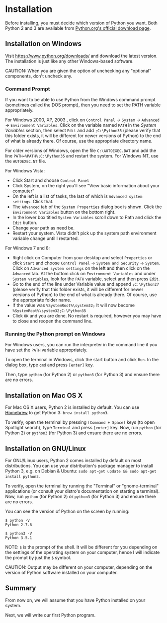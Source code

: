 # Installation

Before installing, you must decide which version of Python you want. Both Python 2 and 3 are available from [Python.org's official download page](https://www.python.org/downloads/).

## Installation on Windows

Visit https://www.python.org/downloads/ and download the latest version. The installation is just like any other Windows-based software.

CAUTION: When you are given the option of unchecking any "optional" components, don't uncheck any.

### Command Prompt

If you want to be able to use Python from the Windows command prompt (sometimes called the DOS prompt), then you need to set the PATH variable appropriately.

For Windows 2000, XP, 2003 , click on `Control Panel` -> `System` -> `Advanced` -> `Environment Variables`. Click on the variable named `PATH` in the _System Variables_ section, then select `Edit` and add `;C:\Python35` (please verify that this folder exists, it will be different for newer versions of Python) to the end of what is already there. Of course, use the appropriate directory name.

<!-- The directory should match pythonVersion variable in book.json -->
For older versions of Windows, open the file `C:\AUTOEXEC.BAT` and add the line `PATH=%PATH%;C:\Python35` and restart the system. For Windows NT, use the `AUTOEXEC.NT` file.

For Windows Vista:

- Click Start and choose `Control Panel`
- Click System, on the right you'll see "View basic information about your computer"
- On the left is a list of tasks, the last of which is `Advanced system settings`. Click that.
- The `Advanced` tab of the `System Properties` dialog box is shown. Click the `Environment Variables` button on the bottom right.
- In the lower box titled `System Variables` scroll down to Path and click the `Edit` button.
- Change your path as need be.
- Restart your system. Vista didn't pick up the system path environment variable change until I restarted.

For Windows 7 and 8:

- Right click on Computer from your desktop and select `Properties` or click `Start` and choose `Control Panel` -> `System and Security` -> `System`. Click on `Advanced system settings` on the left and then click on the `Advanced` tab. At the bottom click on `Environment Variables` and under `System variables`, look for the `PATH` variable, select and then press `Edit`.
- Go to the end of the line under Variable value and append `;C:\Python27` (please verify that this folder exists, it will be different for newer versions of Python) to the end of what is already there. Of course, use the appropriate folder name.
- If the value was `%SystemRoot%\system32;` It will now become `%SystemRoot%\system32;C:\Python35` <!-- The directory should match pythonVersion variable in book.json -->
- Click `OK` and you are done. No restart is required, however you may have to close and reopen the command line.

### Running the Python prompt on Windows

For Windows users, you can run the interpreter in the command line if you have set the `PATH` variable appropriately.

To open the terminal in Windows, click the start button and click `Run`. In the dialog box, type `cmd` and press `[enter]` key.

Then, type `python` (for Python 2) or `python3` (for Python 3) and ensure there are no errors.

## Installation on Mac OS X

For Mac OS X users, Python 2 is installed by default. You can use [Homebrew](http://brew.sh) to get Python 3: `brew install python3`.

To verify, open the terminal by pressing `[Command + Space]` keys (to open Spotlight search), type `Terminal` and press `[enter]` key. Now, run `python` (for Python 2) or `python3` (for Python 3) and ensure there are no errors.

## Installation on GNU/Linux

For GNU/Linux users, Python 2 comes installed by default on most distributions. You can use your distribution's package manager to install Python 3, e.g. on Debian & Ubuntu: `sudo apt-get update && sudo apt-get install python3`.

To verify, open the terminal by running the "Terminal" or "gnome-terminal" applications (or consult your distro's documentation on starting a terminal). Now, run `python` (for Python 2) or `python3` (for Python 3) and ensure there are no errors.

You can see the version of Python on the screen by running:

```
$ python -V
Python 2.7.6

$ python3 -V
Python 3.5.1
```

NOTE: `$` is the prompt of the shell. It will be different for you depending on the settings of the operating system on your computer, hence I will indicate the prompt by just the `$` symbol.

CAUTION: Output may be different on your computer, depending on the version of Python software installed on your computer.

## Summary

From now on, we will assume that you have Python installed on your system.

Next, we will write our first Python program.
